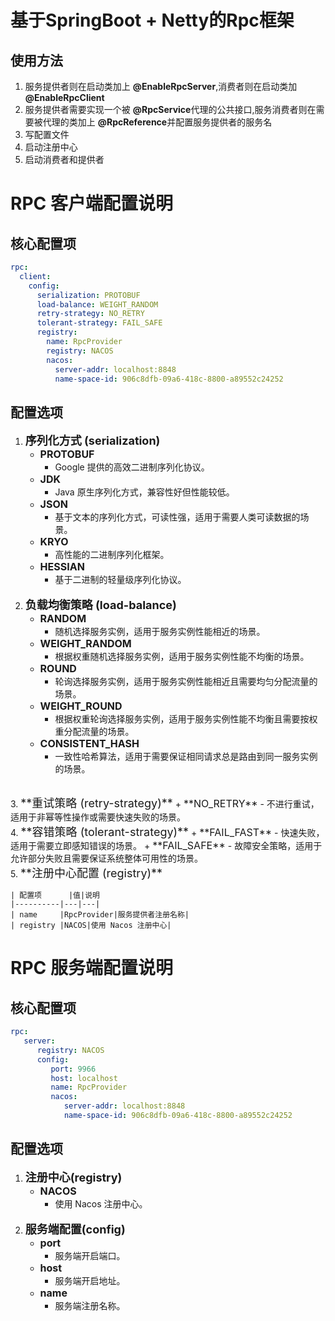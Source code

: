 # 基于SpringBoot + Netty的Rpc框架  

## 使用方法

1. 服务提供者则在启动类加上 **@EnableRpcServer**,消费者则在启动类加 **@EnableRpcClient**
2. 服务提供者需要实现一个被 **@RpcService**代理的公共接口,服务消费者则在需要被代理的类加上 **@RpcReference**并配置服务提供者的服务名
3. 写配置文件
4. 启动注册中心
5. 启动消费者和提供者
# RPC 客户端配置说明

## 核心配置项
```yaml
rpc:
  client:
    config:
      serialization: PROTOBUF
      load-balance: WEIGHT_RANDOM
      retry-strategy: NO_RETRY
      tolerant-strategy: FAIL_SAFE
      registry:
        name: RpcProvider
        registry: NACOS
        nacos:
          server-addr: localhost:8848
          name-space-id: 906c8dfb-09a6-418c-8800-a89552c24252  
```  
## 配置选项
1. <font size=4>**序列化方式 (serialization)**</font>
   <br>
   + <font size=3>**PROTOBUF**</font>
     + Google 提供的高效二进制序列化协议。
    + <font size=3>**JDK**</font>
        - Java 原生序列化方式，兼容性好但性能较低。
    + <font size=3>**JSON**</font>
        - 基于文本的序列化方式，可读性强，适用于需要人类可读数据的场景。
    + <font size=3>**KRYO**</font>
        - 高性能的二进制序列化框架。
    + <font size=3>**HESSIAN**</font>
        - 基于二进制的轻量级序列化协议。  
          <br>
2. <font size=4>**负载均衡策略 (load-balance)**</font>
   <br>
    + <font size=3>**RANDOM**</font>
        - 随机选择服务实例，适用于服务实例性能相近的场景。
    + <font size=3>**WEIGHT_RANDOM**</font>
        - 根据权重随机选择服务实例，适用于服务实例性能不均衡的场景。
    + <font size=3>**ROUND**</font>
        - 轮询选择服务实例，适用于服务实例性能相近且需要均匀分配流量的场景。
    + <font size=3>**WEIGHT_ROUND**</font>
        - 根据权重轮询选择服务实例，适用于服务实例性能不均衡且需要按权重分配流量的场景。
    + <font size=3>**CONSISTENT_HASH**</font>
        - 一致性哈希算法，适用于需要保证相同请求总是路由到同一服务实例的场景。  
<br>
3. <font size=4>**重试策略 (retry-strategy)**</font>
    + <font size=3>**NO_RETRY**</font>
        - 不进行重试，适用于非幂等性操作或需要快速失败的场景。  
          <br>
4. <font size=4>**容错策略 (tolerant-strategy)**</font>
    + <font size=3>**FAIL_FAST**</font>
        - 快速失败，适用于需要立即感知错误的场景。
    + <font size=3>**FAIL_SAFE**</font>
        - 故障安全策略，适用于允许部分失败且需要保证系统整体可用性的场景。    
<br>
5. <font size=4>**注册中心配置 (registry)**</font>  
   
    | 配置项      |值|说明
    |----------|---|---|
    | name     |RpcProvider|服务提供者注册名称|
    | registry |NACOS|使用 Nacos 注册中心| 
# RPC 服务端配置说明

## 核心配置项
```yaml
rpc:
   server:
      registry: NACOS
      config:
         port: 9966
         host: localhost
         name: RpcProvider
         nacos:
            server-addr: localhost:8848
            name-space-id: 906c8dfb-09a6-418c-8800-a89552c24252
``` 
## 配置选项
1. <font size=4>**注册中心(registry)**</font>
    + <font size=3>**NACOS**</font>
        - 使用 Nacos 注册中心。
        <br>  
2. <font size=4>**服务端配置(config)**</font>
    + <font size=3>**port**</font>
        - 服务端开启端口。
    + <font size=3>**host**</font>
        - 服务端开启地址。
    + <font size=3>**name**</font>
        - 服务端注册名称。



